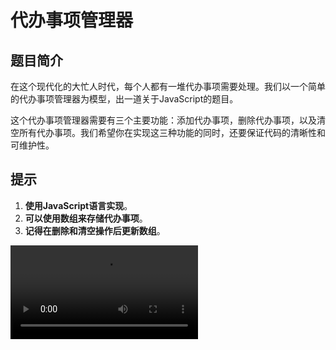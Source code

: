 # **代办事项管理器**

## 题目简介

在这个现代化的大忙人时代，每个人都有一堆代办事项需要处理。我们以一个简单的代办事项管理器为模型，出一道关于JavaScript的题目。

这个代办事项管理器需要有三个主要功能：添加代办事项，删除代办事项，以及清空所有代办事项。我们希望你在实现这三种功能的同时，还要保证代码的清晰性和可维护性。

## 提示

1. **使用JavaScript语言实现**。
2. **可以使用数组来存储代办事项**。
3. **记得在删除和清空操作后更新数组**。
   
<video controls >
  <source src="./记事本示例.mp4" type="video/mp4">
  您的浏览器不支持视频播放。
</video>